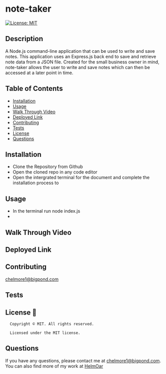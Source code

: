 # note-taker
  [![License: MIT](https://img.shields.io/badge/License-MIT-yellow.svg)](https://opensource.org/licenses/MIT)


## Description
A Node.js command-line application that can be used to write and save notes. This application uses an Express.js back end to save and retrieve note data from a JSON file. 
Created for the small business owner in mind, note-taker allows the user to write and save notes which can then be accessed at a later point in time.


## Table of Contents
- [Installation](#installation)
- [Usage](#usage)
- [Walk Through Video](#walkThrough)
- [Deployed Link](#deployedLink)
- [Contributing](#contributing)
- [Tests](#tests)
- [License](#license)
- [Questions](#questions)

## Installation
- Clone the Repository from Github
- Open the cloned repo in any code editor
- Open the intergrated terminal for the document and complete the installation process to 

## Usage
- In the terminal run node index.js
- 
## Walk Through Video
## Deployed Link
## Contributing
chelmore1@bigpond.com

## Tests


## License 📛
      Copyright © MIT. All rights reserved. 
      
      Licensed under the MIT license.

## Questions
If you have any questions, please contact me at chelmore1@bigpond.com.
You can also find more of my work at [HelmOar](https://github.com/HelmOar/)


